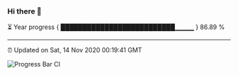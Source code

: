 ### Hi there 👋

⏳ Year progress { ██████████████████████████▁▁▁▁ } 86.89 %

---

⏰ Updated on Sat, 14 Nov 2020 00:19:41 GMT

![Progress Bar CI](https://github.com/liununu/liununu/workflows/Progress%20Bar%20CI/badge.svg)
